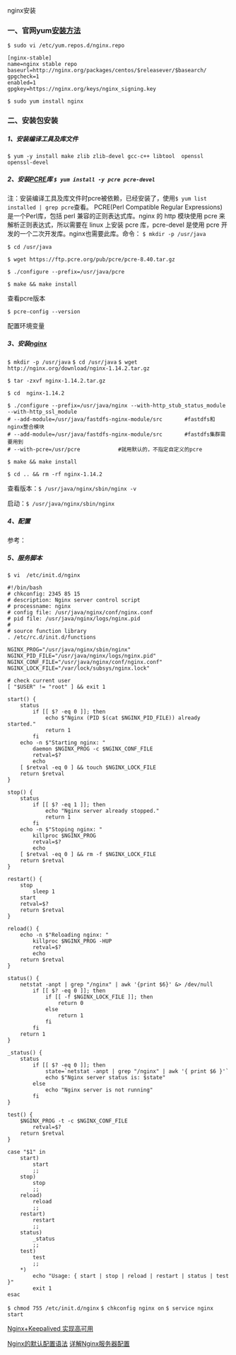 nginx安装



### 一、官网yum[安装方法](http://nginx.org/en/linux_packages.html#RHEL-CentOS)

```$ sudo vi /etc/yum.repos.d/nginx.repo```

```properties
[nginx-stable]
name=nginx stable repo
baseurl=http://nginx.org/packages/centos/$releasever/$basearch/
gpgcheck=1
enabled=1
gpgkey=https://nginx.org/keys/nginx_signing.key
```

```$ sudo yum install nginx```



### 二、安装包安装

##### 1、安装编译工具及库文件

```$ yum -y install make zlib zlib-devel gcc-c++ libtool  openssl openssl-devel```



##### 2、安装[PCRE](http://www.pcre.org/)库 ```$ yum install -y pcre pcre-devel```
注：安装编译工具及库文件时pcre被依赖，已经安装了，使用```$ yum list installed | grep pcre```查看。
PCRE(Perl Compatible Regular Expressions) 是一个Perl库，包括 perl 兼容的正则表达式库。nginx 的 http 模块使用 pcre 来解析正则表达式，所以需要在 linux 上安装 pcre 库，pcre-devel 是使用 pcre 开发的一个二次开发库。nginx也需要此库。命令：
```$ mkdir -p /usr/java```

```$ cd /usr/java```

```$ wget https://ftp.pcre.org/pub/pcre/pcre-8.40.tar.gz```

```$ ./configure --prefix=/usr/java/pcre```

```$ make && make install```

查看pcre版本

```$ pcre-config --version```

配置环境变量



##### 3、安装[nginx](http://nginx.org/en/download.html)
```$ mkdir -p /usr/java```
```$ cd /usr/java```
```$ wget http://nginx.org/download/nginx-1.14.2.tar.gz```

```$ tar -zxvf nginx-1.14.2.tar.gz```

```$ cd  nginx-1.14.2```

```
$ ./configure --prefix=/usr/java/nginx --with-http_stub_status_module --with-http_ssl_module 
# --add-module=/usr/java/fastdfs-nginx-module/src       #fastdfs和nginx整合模块
# --add-module=/usr/java/fastdfs-nginx-module/src 		#fastdfs集群需要用到
# --with-pcre=/usr/pcre            #就用默认的，不指定自定义的pcre
```

```$ make && make install```

```$ cd .. && rm -rf nginx-1.14.2```

查看版本：```$ /usr/java/nginx/sbin/nginx -v```

启动：```$ /usr/java/nginx/sbin/nginx```



##### 4、配置

参考：


##### 5、服务脚本
```$ vi  /etc/init.d/nginx```
```
#!/bin/bash
# chkconfig: 2345 85 15
# description: Nginx server control script
# processname: nginx
# config file: /usr/java/nginx/conf/nginx.conf
# pid file: /usr/java/nginx/logs/nginx.pid
# 
# source function library
. /etc/rc.d/init.d/functions

NGINX_PROG="/usr/java/nginx/sbin/nginx"
NGINX_PID_FILE="/usr/java/nginx/logs/nginx.pid"
NGINX_CONF_FILE="/usr/java/nginx/conf/nginx.conf"
NGINX_LOCK_FILE="/var/lock/subsys/nginx.lock"

# check current user
[ "$USER" != "root" ] && exit 1

start() {
    status
        if [[ $? -eq 0 ]]; then
            echo $"Nginx (PID $(cat $NGINX_PID_FILE)) already started."
            return 1
        fi
    echo -n $"Starting nginx: "
        daemon $NGINX_PROG -c $NGINX_CONF_FILE
        retval=$?
        echo
    [ $retval -eq 0 ] && touch $NGINX_LOCK_FILE
    return $retval
}

stop() {
    status
        if [[ $? -eq 1 ]]; then
            echo "Nginx server already stopped."
            return 1
        fi
    echo -n $"Stoping nginx: "
        killproc $NGINX_PROG
        retval=$?
        echo
    [ $retval -eq 0 ] && rm -f $NGINX_LOCK_FILE
    return $retval
}

restart() {
    stop
        sleep 1
    start
    retval=$?
    return $retval
}

reload() {
    echo -n $"Reloading nginx: "
        killproc $NGINX_PROG -HUP
        retval=$?
        echo
    return $retval
}

status() {
    netstat -anpt | grep "/nginx" | awk '{print $6}' &> /dev/null
        if [[ $? -eq 0 ]]; then
            if [[ -f $NGINX_LOCK_FILE ]]; then
                return 0
            else
                return 1
            fi
        fi
    return 1
}

_status() {
    status
        if [[ $? -eq 0 ]]; then
            state=`netstat -anpt | grep "/nginx" | awk '{ print $6 }'`
            echo $"Nginx server status is: $state"
        else
            echo "Nginx server is not running"
        fi
}

test() {
    $NGINX_PROG -t -c $NGINX_CONF_FILE
        retval=$?
    return $retval
}

case "$1" in
    start)
        start
        ;;
    stop)
        stop
        ;;
    reload)
        reload
        ;;
    restart)
        restart
        ;;
    status)
        _status
        ;;
    test)
        test
        ;;
    *)
        echo "Usage: { start | stop | reload | restart | status | test }"
        exit 1
esac
```
```$ chmod 755 /etc/init.d/nginx```
```$ chkconfig nginx on```
```$ service nginx start```

[Nginx+Keepalived 实现高可用](17-Nginx+Keepalived-实现主备切换.md)

[Nginx的默认配置语法](https://www.jianshu.com/p/06e95028943e)
[详解Nginx服务器配置](http://baijiahao.baidu.com/s?id=1604485941272024493&wfr=spider&for=pc)
